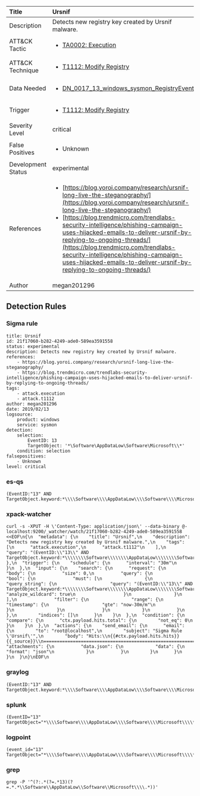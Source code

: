 | Title                | Ursnif                                                                                                                                                 |
|:---------------------|:------------------------------------------------------------------------------------------------------------------------------------------------------------|
| Description          | Detects new registry key created by Ursnif malware.                                                                                                                                           |
| ATT&amp;CK Tactic    |  <ul><li>[TA0002: Execution](https://attack.mitre.org/tactics/TA0002)</li></ul>  |
| ATT&amp;CK Technique | <ul><li>[T1112: Modify Registry](https://attack.mitre.org/techniques/T1112)</li></ul>  |
| Data Needed          | <ul><li>[DN_0017_13_windows_sysmon_RegistryEvent](../Data_Needed/DN_0017_13_windows_sysmon_RegistryEvent.md)</li></ul>  |
| Trigger              | <ul><li>[T1112: Modify Registry](../Triggers/T1112.md)</li></ul>  |
| Severity Level       | critical |
| False Positives      | <ul><li>Unknown</li></ul>  |
| Development Status   | experimental |
| References           | <ul><li>[https://blog.yoroi.company/research/ursnif-long-live-the-steganography/](https://blog.yoroi.company/research/ursnif-long-live-the-steganography/)</li><li>[https://blog.trendmicro.com/trendlabs-security-intelligence/phishing-campaign-uses-hijacked-emails-to-deliver-ursnif-by-replying-to-ongoing-threads/](https://blog.trendmicro.com/trendlabs-security-intelligence/phishing-campaign-uses-hijacked-emails-to-deliver-ursnif-by-replying-to-ongoing-threads/)</li></ul>  |
| Author               | megan201296 |


## Detection Rules

### Sigma rule

```
title: Ursnif
id: 21f17060-b282-4249-ade0-589ea3591558
status: experimental
description: Detects new registry key created by Ursnif malware.
references:
    - https://blog.yoroi.company/research/ursnif-long-live-the-steganography/
    - https://blog.trendmicro.com/trendlabs-security-intelligence/phishing-campaign-uses-hijacked-emails-to-deliver-ursnif-by-replying-to-ongoing-threads/
tags:
    - attack.execution
    - attack.t1112
author: megan201296
date: 2019/02/13
logsource:
    product: windows
    service: sysmon
detection:
    selection:
        EventID: 13
        TargetObject: '*\Software\AppDataLow\Software\Microsoft\\*'
    condition: selection
falsepositives:
    - Unknown
level: critical

```





### es-qs
    
```
(EventID:"13" AND TargetObject.keyword:*\\\\Software\\\\AppDataLow\\\\Software\\\\Microsoft\\\\*)
```


### xpack-watcher
    
```
curl -s -XPUT -H \'Content-Type: application/json\' --data-binary @- localhost:9200/_watcher/watch/21f17060-b282-4249-ade0-589ea3591558 <<EOF\n{\n  "metadata": {\n    "title": "Ursnif",\n    "description": "Detects new registry key created by Ursnif malware.",\n    "tags": [\n      "attack.execution",\n      "attack.t1112"\n    ],\n    "query": "(EventID:\\"13\\" AND TargetObject.keyword:*\\\\\\\\Software\\\\\\\\AppDataLow\\\\\\\\Software\\\\\\\\Microsoft\\\\\\\\*)"\n  },\n  "trigger": {\n    "schedule": {\n      "interval": "30m"\n    }\n  },\n  "input": {\n    "search": {\n      "request": {\n        "body": {\n          "size": 0,\n          "query": {\n            "bool": {\n              "must": [\n                {\n                  "query_string": {\n                    "query": "(EventID:\\"13\\" AND TargetObject.keyword:*\\\\\\\\Software\\\\\\\\AppDataLow\\\\\\\\Software\\\\\\\\Microsoft\\\\\\\\*)",\n                    "analyze_wildcard": true\n                  }\n                }\n              ],\n              "filter": {\n                "range": {\n                  "timestamp": {\n                    "gte": "now-30m/m"\n                  }\n                }\n              }\n            }\n          }\n        },\n        "indices": []\n      }\n    }\n  },\n  "condition": {\n    "compare": {\n      "ctx.payload.hits.total": {\n        "not_eq": 0\n      }\n    }\n  },\n  "actions": {\n    "send_email": {\n      "email": {\n        "to": "root@localhost",\n        "subject": "Sigma Rule \'Ursnif\'",\n        "body": "Hits:\\n{{#ctx.payload.hits.hits}}{{_source}}\\n================================================================================\\n{{/ctx.payload.hits.hits}}",\n        "attachments": {\n          "data.json": {\n            "data": {\n              "format": "json"\n            }\n          }\n        }\n      }\n    }\n  }\n}\nEOF\n
```


### graylog
    
```
(EventID:"13" AND TargetObject.keyword:*\\\\Software\\\\AppDataLow\\\\Software\\\\Microsoft\\\\*)
```


### splunk
    
```
(EventID="13" TargetObject="*\\\\Software\\\\AppDataLow\\\\Software\\\\Microsoft\\\\*")
```


### logpoint
    
```
(event_id="13" TargetObject="*\\\\Software\\\\AppDataLow\\\\Software\\\\Microsoft\\\\*")
```


### grep
    
```
grep -P '^(?:.*(?=.*13)(?=.*.*\\Software\\AppDataLow\\Software\\Microsoft\\\\.*))'
```




